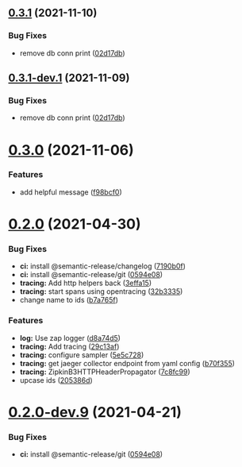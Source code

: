 ## [0.3.1](https://github.com/joaofnds/foo/compare/0.3.0...0.3.1) (2021-11-10)


### Bug Fixes

* remove db conn print ([02d17db](https://github.com/joaofnds/foo/commit/02d17db947c16f80ca1585c4cd9bf9ba8e7d964f))

## [0.3.1-dev.1](https://github.com/joaofnds/foo/compare/0.3.0...0.3.1-dev.1) (2021-11-09)


### Bug Fixes

* remove db conn print ([02d17db](https://github.com/joaofnds/foo/commit/02d17db947c16f80ca1585c4cd9bf9ba8e7d964f))

# [0.3.0](https://github.com/joaofnds/foo/compare/0.2.0...0.3.0) (2021-11-06)


### Features

* add helpful message ([f98bcf0](https://github.com/joaofnds/foo/commit/f98bcf04388e7e7bb4fa07ad9a4a518dfdc3528d))

# [0.2.0](https://github.com/joaofnds/foo/compare/0.1.0...0.2.0) (2021-04-30)


### Bug Fixes

* **ci:** install @semantic-release/changelog ([7190b0f](https://github.com/joaofnds/foo/commit/7190b0f257b7759b958d32f72dd2710f335226aa))
* **ci:** install @semantic-release/git ([0594e08](https://github.com/joaofnds/foo/commit/0594e082cc88839aefc366109a741fb3d2820b82))
* **tracing:** Add http helpers back ([3effa15](https://github.com/joaofnds/foo/commit/3effa15b74413bd41c2335cc7cc587ee55b2a9db))
* **tracing:** start spans using opentracing ([32b3335](https://github.com/joaofnds/foo/commit/32b3335b48d2a65891593a81dd0800aceba2208f))
* change name to ids ([b7a765f](https://github.com/joaofnds/foo/commit/b7a765feb19b3e6de87df9730dfd45682f603495))


### Features

* **log:** Use zap logger ([d8a74d5](https://github.com/joaofnds/foo/commit/d8a74d5dae8e7efc5445165cb4f98faec60749b6))
* **tracing:** Add tracing ([29c13af](https://github.com/joaofnds/foo/commit/29c13af16712e7221d4d7a291aef8411649dc7ee))
* **tracing:** configure sampler ([5e5c728](https://github.com/joaofnds/foo/commit/5e5c728aa621e70b9be59a0f2cde1b287c8e65a7))
* **tracing:** get jaeger collector endpoint from yaml config ([b70f355](https://github.com/joaofnds/foo/commit/b70f3556e351deb672b4c6eb7504df8f30176469))
* **tracing:** ZipkinB3HTTPHeaderPropagator ([7c8fc99](https://github.com/joaofnds/foo/commit/7c8fc995ea62f44585fcd06c098809b53ff08335))
* upcase ids ([205386d](https://github.com/joaofnds/foo/commit/205386da865d6f576611e2c9b194070ab78c3f2d))

# [0.2.0-dev.9](https://github.com/joaofnds/foo/compare/0.2.0-dev.8...0.2.0-dev.9) (2021-04-21)


### Bug Fixes

* **ci:** install @semantic-release/git ([0594e08](https://github.com/joaofnds/foo/commit/0594e082cc88839aefc366109a741fb3d2820b82))
